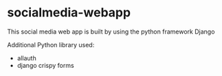 # socialmedia-webapp

This social media web app is built by using the python framework Django

Additional Python library used:
- allauth
- django crispy forms
